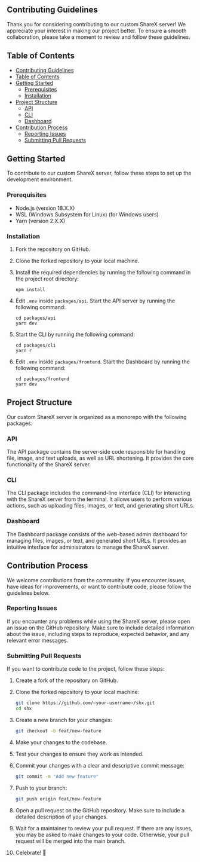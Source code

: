 ## Contributing Guidelines

Thank you for considering contributing to our custom ShareX server! We appreciate your interest in making our project better. To ensure a smooth collaboration, please take a moment to review and follow these guidelines.

## Table of Contents

- [Contributing Guidelines](#contributing-guidelines)
- [Table of Contents](#table-of-contents)
- [Getting Started](#getting-started)
  - [Prerequisites](#prerequisites)
  - [Installation](#installation)
- [Project Structure](#project-structure)
  - [API](#api)
  - [CLI](#cli)
  - [Dashboard](#dashboard)
- [Contribution Process](#contribution-process)
  - [Reporting Issues](#reporting-issues)
  - [Submitting Pull Requests](#submitting-pull-requests)

## Getting Started

To contribute to our custom ShareX server, follow these steps to set up the development environment.

### Prerequisites

- Node.js (version 18.X.X)
- WSL (Windows Subsystem for Linux) (for Windows users)
- Yarn (version 2.X.X)

### Installation

1. Fork the repository on GitHub.
2. Clone the forked repository to your local machine.
3. Install the required dependencies by running the following command in the project root directory:

   ```
   npm install
   ```

4. Edit `.env` inside `packages/api`. Start the API server by running the following command:

   ```
   cd packages/api
   yarn dev
   ```

5. Start the CLI by running the following command:

   ```
   cd packages/cli
   yarn r
   ```

6. Edit `.env` inside `packages/frontend`. Start the Dashboard by running the following command:

   ```
   cd packages/frontend
   yarn dev
   ```

## Project Structure

Our custom ShareX server is organized as a monorepo with the following packages:

### API

The API package contains the server-side code responsible for handling file, image, and text uploads, as well as URL shortening. It provides the core functionality of the ShareX server.

### CLI

The CLI package includes the command-line interface (CLI) for interacting with the ShareX server from the terminal. It allows users to perform various actions, such as uploading files, images, or text, and generating short URLs.

### Dashboard

The Dashboard package consists of the web-based admin dashboard for managing files, images, or text, and generated short URLs. It provides an intuitive interface for administrators to manage the ShareX server.

## Contribution Process

We welcome contributions from the community. If you encounter issues, have ideas for improvements, or want to contribute code, please follow the guidelines below.

### Reporting Issues

If you encounter any problems while using the ShareX server, please open an issue on the GitHub repository. Make sure to include detailed information about the issue, including steps to reproduce, expected behavior, and any relevant error messages.

### Submitting Pull Requests

If you want to contribute code to the project, follow these steps:

1. Create a fork of the repository on GitHub.

2. Clone the forked repository to your local machine:
    ```bash
   git clone https://github.com/<your-username>/shx.git
   cd shx
    ```

3. Create a new branch for your changes:
   ```bash
   git checkout -b feat/new-feature
   ```
4. Make your changes to the codebase.

5. Test your changes to ensure they work as intended.

6. Commit your changes with a clear and descriptive commit message:
   ```bash
   git commit -m "Add new feature"
   ```

7. Push to  your branch:
   ```bash
   git push origin feat/new-feature
   ```

8. Open a pull request on the GitHub repository. Make sure to include a detailed description of your changes.

9. Wait for a maintainer to review your pull request. If there are any issues, you may be asked to make changes to your code. Otherwise, your pull request will be merged into the main branch.

10. Celebrate! 🎉